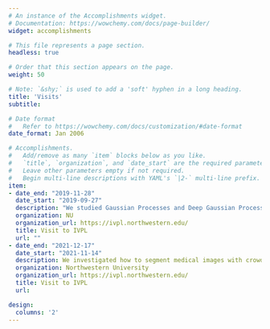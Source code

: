 ```yaml
---
# An instance of the Accomplishments widget.
# Documentation: https://wowchemy.com/docs/page-builder/
widget: accomplishments

# This file represents a page section.
headless: true

# Order that this section appears on the page.
weight: 50

# Note: `&shy;` is used to add a 'soft' hyphen in a long heading.
title: 'Visits'
subtitle:

# Date format
#   Refer to https://wowchemy.com/docs/customization/#date-format
date_format: Jan 2006

# Accomplishments.
#   Add/remove as many `item` blocks below as you like.
#   `title`, `organization`, and `date_start` are the required parameters.
#   Leave other parameters empty if not required.
#   Begin multi-line descriptions with YAML's `|2-` multi-line prefix.
item:
- date_end: "2019-11-28"
  date_start: "2019-09-27"
  description: "We studied Gaussian Processes and Deep Gaussian Processes for Crowdsourcing in digital pathology. We applied them to TNBC histological images."
  organization: NU
  organization_url: https://ivpl.northwestern.edu/
  title: Visit to IVPL
  url: ""
- date_end: "2021-12-17"
  date_start: "2021-11-14"
  description: We investigated how to segment medical images with crowdsourcing masks. We address the problem of TNBC histological images labeled with medical students.
  organization: Northwestern University
  organization_url: https://ivpl.northwestern.edu/
  title: Visit to IVPL
  url: 

design:
  columns: '2' 
---
```


